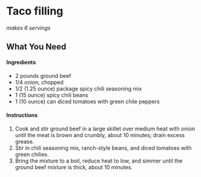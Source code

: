 Taco filling
============

*makes 6 servings*   
## What You Need

#### Ingredients

- 2 pounds ground beef
- 1/4 onion, chopped
- 1/2 (1.25 ounce) package spicy chili seasoning mix
- 1 (15 ounce) spicy chili beans
- 1 (10 ounce) can diced tomatoes with green chile peppers

#### Instructions

1. Cook and stir ground beef in a large skillet over medium heat with onion until the meat is brown and crumbly, about 10
minutes; drain excess grease. 
2. Stir in chili seasoning mix, ranch-style beans, and diced tomatoes with green chilies. 
3. Bring the mixture to a boil, reduce heat to low, and simmer until the ground beef mixture is thick, about 10 minutes.
